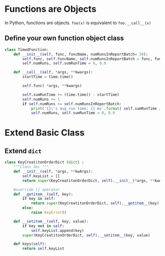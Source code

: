 # Functions are Objects

In Python,  functions are objects.
`foo(x)` is equivalent to `foo.__call__(x)`

## Define your own function object class

```python
class TimedFunction:
    def __init__(self, func, funcName, numRunsInReportBatch= 30):
        self.func, self.funcName, self.numRunsInReportBatch = func, funcName, numRunsInReportBatch
        self.numRuns, self.sumRunTime = 0, 0.0

    def __call__(self, *args, **kwargs):
        startTime = time.time()

        self.func( *args, **kwargs)

        self.sumRunTime += (time.time() - startTime)
        self.numRuns += 1
        if self.numRuns >= self.numRunsInReportBatch:
            print('{}\'s avg run time: {} ms'.format( self.sumRunTime / self.numRuns * 1000.0))
            self.numRuns, self.sumRunTime = 0, 0.0
```

# Extend Basic Class

## Extend `dict`

```python
class KeyCreatitonOrderDict (dict) :
    """Class doc """
    def __init__(self, *args, **kwArgs):
        self.keyList = []
        return super(KeyCreatitonOrderDict, self).__init__(*args, **kwArgs)

    #override [] operator
    def __getitem__(self, key):
        if key in self:
            return super(KeyCreatitonOrderDict, self).__getitem__(key)
        else:
            raise KeyError()

    def __setitem__(self, key, value):
        if key not in self:
            self.keyList.append(key)
        super(KeyCreatitonOrderDict, self).__setitem__(key, value)

    def keys(self):
        return self.keyList
```        